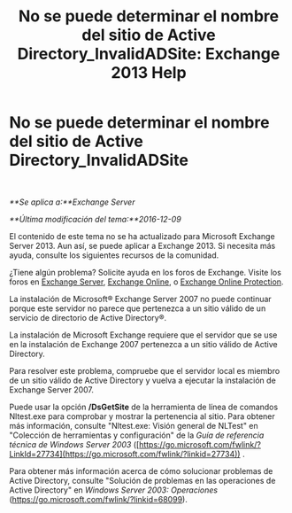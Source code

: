 ﻿---
title: 'No se puede determinar el nombre del sitio de Active Directory_InvalidADSite: Exchange 2013 Help'
TOCTitle: No se puede determinar el nombre del sitio de Active Directory_InvalidADSite
ms:assetid: ef96e077-08a0-4108-9f7d-0d61758abcd4
ms:mtpsurl: https://technet.microsoft.com/es-es/library/ms.exch.setupreadiness.invalidadsite(v=EXCHG.150)
ms:contentKeyID: 48268845
ms.date: 04/23/2018
mtps_version: v=EXCHG.150
ms.translationtype: HT
---

# No se puede determinar el nombre del sitio de Active Directory\_InvalidADSite

 

_**Se aplica a:**Exchange Server_

_**Última modificación del tema:**2016-12-09_

El contenido de este tema no se ha actualizado para Microsoft Exchange Server 2013. Aun así, se puede aplicar a Exchange 2013. Si necesita más ayuda, consulte los siguientes recursos de la comunidad.

¿Tiene algún problema? Solicite ayuda en los foros de Exchange. Visite los foros en [Exchange Server](https://go.microsoft.com/fwlink/p/?linkid=60612), [Exchange Online](https://go.microsoft.com/fwlink/p/?linkid=267542), o [Exchange Online Protection](https://go.microsoft.com/fwlink/p/?linkid=285351).

La instalación de Microsoft® Exchange Server 2007 no puede continuar porque este servidor no parece que pertenezca a un sitio válido de un servicio de directorio de Active Directory®.

La instalación de Microsoft Exchange requiere que el servidor que se use en la instalación de Exchange 2007 pertenezca a un sitio válido de Active Directory.

Para resolver este problema, compruebe que el servidor local es miembro de un sitio válido de Active Directory y vuelva a ejecutar la instalación de Exchange Server 2007.

Puede usar la opción **/DsGetSite** de la herramienta de línea de comandos Nltest.exe para comprobar y mostrar la pertenencia al sitio. Para obtener más información, consulte "Nltest.exe: Visión general de NLTest" en "Colección de herramientas y configuración" de la *Guía de referencia técnica de Windows Server 2003* ([https://go.microsoft.com/fwlink/?LinkId=27734](https://go.microsoft.com/fwlink/?linkid=27734)) .

Para obtener más información acerca de cómo solucionar problemas de Active Directory, consulte "Solución de problemas en las operaciones de Active Directory" en *Windows Server 2003: Operaciones* (<https://go.microsoft.com/fwlink/?linkid=68099>).

